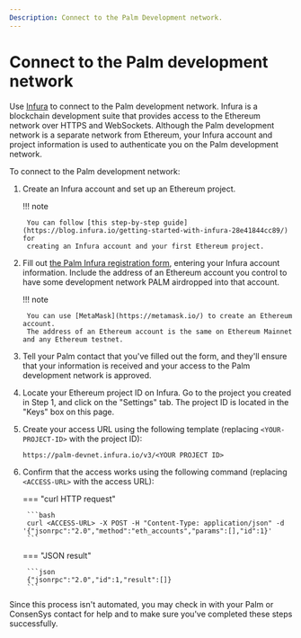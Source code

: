 ```yaml
---
Description: Connect to the Palm Development network.
---
```


# Connect to the Palm development network

Use [Infura](https://infura.io/) to connect to the Palm development network.
Infura is a blockchain development suite that provides access to the Ethereum network over HTTPS and WebSockets.
Although the Palm development network is a separate network from Ethereum, your Infura account and project information
is used to authenticate you on the Palm development network.

To connect to the Palm development network:

1. Create an Infura account and set up an Ethereum project.

    !!! note

        You can follow [this step-by-step guide](https://blog.infura.io/getting-started-with-infura-28e41844cc89/) for
        creating an Infura account and your first Ethereum project.


2. Fill out [the Palm Infura registration form](https://docs.google.com/forms/d/e/1FAIpQLSetkTsotYiiGdMjNkJEUgUyRlWliIQ7O8YGHbrzJyfnCYnBfA/viewform),
   entering your Infura account information.
   Include the address of an Ethereum account you control to have some development network PALM airdropped into that account.

    !!! note

        You can use [MetaMask](https://metamask.io/) to create an Ethereum account.
        The address of an Ethereum account is the same on Ethereum Mainnet and any Ethereum testnet.

3. Tell your Palm contact that you've filled out the form, and they'll ensure that your information is received and
   your access to the Palm development network is approved.

4. Locate your Ethereum project ID on Infura.
   Go to the project you created in Step 1, and click on the "Settings" tab.
   The project ID is located in the "Keys" box on this page.

5. Create your access URL using the following template (replacing `<YOUR-PROJECT-ID>` with the project ID):

    ```url
    https://palm-devnet.infura.io/v3/<YOUR PROJECT ID>
    ```

6. Confirm that the access works using the following command (replacing `<ACCESS-URL>` with the access URL):

    === "curl HTTP request"

        ```bash
        curl <ACCESS-URL> -X POST -H "Content-Type: application/json" -d '{"jsonrpc":"2.0","method":"eth_accounts","params":[],"id":1}'
        ```

    === "JSON result"

        ```json
        {"jsonrpc":"2.0","id":1,"result":[]}
        ```

Since this process isn't automated, you may check in with your Palm or ConsenSys contact for help and to make sure you've
completed these steps successfully.
